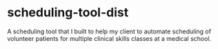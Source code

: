 # scheduling-tool-dist
A scheduling tool that I built to help my client to automate scheduling of volunteer patients for multiple clinical skills classes at a medical school.
